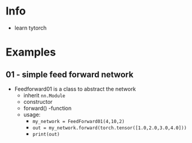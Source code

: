# Info
- learn tytorch

# Examples
## 01 - simple feed forward network
- Feedforward01 is a class to abstract the network
  - inherit `nn.Module`
  - constructor
  - forward() -function
  - usage:
    - `my_network = FeedForward01(4,10,2)`
    - `out = my_network.forward(torch.tensor([1.0,2.0,3.0,4.0]))`
    - `print(out)`
